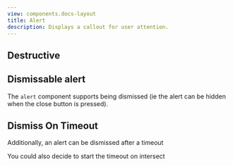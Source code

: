 ```yaml
---
view: components.docs-layout
title: Alert
description: Displays a callout for user attention.
---
```


<x-component-preview component="previews.alert-demo"></x-component-preview>

## Destructive
<x-component-preview component="previews.alert-destructive-demo"></x-component-preview>

## Dismissable alert
The `alert` component supports being dismissed (ie the alert can be hidden when the close button is pressed).

<x-component-preview component="previews.alert-dismiss-demo"></x-component-preview>

## Dismiss On Timeout
Additionally, an alert can be dismissed after a timeout

<x-component-preview component="previews.alert-dismiss-on-timeout-demo"></x-component-preview>

You could also decide to start the timeout on intersect

<x-component-preview component="previews.alert-dismiss-on-intersect-timeout-demo"></x-component-preview>
